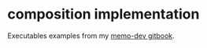# composition implementation

Executables examples from my [memo-dev gitbook](https://marcloupias.gitbooks.io/memo-dev/content/software-engineering/composition-over-inheritance.html).
